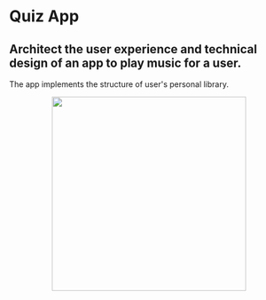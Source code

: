 # Quiz App

## Architect the user experience and technical design of an app to play music for a user.

The app implements the structure of user's personal library.

<!-- [Project Review](https://review.udacity.com/#!/reviews/591156/shared) -->

<p align="center">
  <img src="Demo/demo.gif"  width="350"/>
</p>

